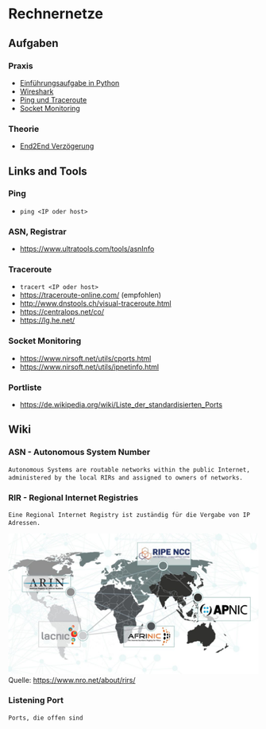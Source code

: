 # Rechnernetze

## Aufgaben

### Praxis
* [Einführungsaufgabe in Python](/Aufgabe1_EventList)
* [Wireshark](/Wireshark)
* [Ping und Traceroute](/PingUndTraceroute)
* [Socket Monitoring](/SocketMonitoring)

### Theorie
* [End2End Verzögerung](/E2EVerzoegerung)

## Links and Tools

### Ping
* ```ping <IP oder host>```

### ASN, Registrar
* https://www.ultratools.com/tools/asnInfo

### Traceroute
* ```tracert <IP oder host>```
* https://traceroute-online.com/ (empfohlen)
* http://www.dnstools.ch/visual-traceroute.html
* https://centralops.net/co/
* https://lg.he.net/

### Socket Monitoring
* https://www.nirsoft.net/utils/cports.html
* https://www.nirsoft.net/utils/ipnetinfo.html

### Portliste
* https://de.wikipedia.org/wiki/Liste_der_standardisierten_Ports

## Wiki

### ASN - Autonomous System Number

```
Autonomous Systems are routable networks within the public Internet, administered by the local RIRs and assigned to owners of networks.
```

### RIR - Regional Internet Registries

```
Eine Regional Internet Registry ist zuständig für die Vergabe von IP Adressen.
```
![RIR Karte](/Ressourcen/RIR.jpg?raw=true)
Quelle: https://www.nro.net/about/rirs/

### Listening Port

```
Ports, die offen sind
```
